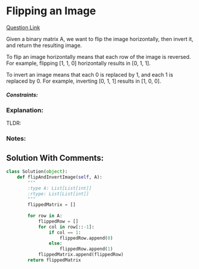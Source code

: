 # Flipping an Image

[Question Link](https://leetcode.com/problems/flipping-an-image/)  

Given a binary matrix A, we want to flip the image horizontally, then invert it, and return the resulting image.  

To flip an image horizontally means that each row of the image is reversed.  For example, flipping [1, 1, 0] horizontally results in [0, 1, 1].  

To invert an image means that each 0 is replaced by 1, and each 1 is replaced by 0. For example, inverting [0, 1, 1] results in [1, 0, 0].  

##### Constraints:

### Explanation:
TLDR: 

### Notes:


## Solution With Comments:
```Python
class Solution(object):
    def flipAndInvertImage(self, A):
        """
        :type A: List[List[int]]
        :rtype: List[List[int]]
        """
        flippedMatrix = []
        
        for row in A:
            flippedRow = []
            for col in row[::-1]:
                if col == 1:
                    flippedRow.append(0)
                else:
                    flippedRow.append(1)
            flippedMatrix.append(flippedRow)
        return flippedMatrix
```
